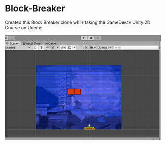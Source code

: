 # Block-Breaker

Created this Block Breaker clone while taking the GameDev.tv Unity 2D Course on Udemy.

![Block-Breaker](demo/block_breaker.gif)
